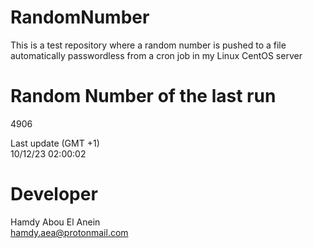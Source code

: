 # RandomNumber    
This is a test repository where a random number is pushed to a file automatically passwordless from a cron job in my Linux CentOS server    
# Random Number of the last run   
4906
      
Last update (GMT +1)    
10/12/23 02:00:02
# Developer    
Hamdy Abou El Anein   
hamdy.aea@protonmail.com
